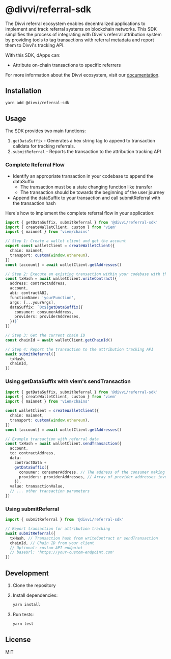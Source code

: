 # @divvi/referral-sdk

The Divvi referral ecosystem enables decentralized applications to implement and track referral systems on blockchain networks. This SDK simplifies the process of integrating with Divvi's referral attribution system by providing tools to tag transactions with referral metadata and report them to Divvi's tracking API.

With this SDK, dApps can:

- Attribute on-chain transactions to specific referrers

For more information about the Divvi ecosystem, visit our [documentation](https://docs.divvi.xyz/).

## Installation

```bash
yarn add @divvi/referral-sdk
```

## Usage

The SDK provides two main functions:

1. `getDataSuffix` - Generates a hex string tag to append to transaction calldata for tracking referrals.
2. `submitReferral` - Reports the transaction to the attribution tracking API

### Complete Referral Flow

- Identify an appropriate transaction in your codebase to append the dataSuffix
  - The transaction must be a state changing function like transfer
  - The transaction should be towards the beginning of the user journey
- Append the dataSuffix to your transaction and call submitReferral with the transaction hash

Here's how to implement the complete referral flow in your application:

```typescript
import { getDataSuffix, submitReferral } from '@divvi/referral-sdk'
import { createWalletClient, custom } from 'viem'
import { mainnet } from 'viem/chains'

// Step 1: Create a wallet client and get the account
export const walletClient = createWalletClient({
  chain: mainnet,
  transport: custom(window.ethereum),
})
const [account] = await walletClient.getAddresses()

// Step 2: Execute an existing transaction within your codebase with the referral data suffix
const txHash = await walletClient.writeContract({
  address: contractAddress,
  account,
  abi: contractABI,
  functionName: 'yourFunction',
  args: [...yourArgs],
  dataSuffix: `0x${getDataSuffix({
    consumer: consumerAddress,
    providers: providerAddresses,
  })}`
})

// Step 3: Get the current chain ID
const chainId = await walletClient.getChainId()

// Step 4: Report the transaction to the attribution tracking API
await submitReferral({
  txHash,
  chainId,
})
```

### Using getDataSuffix with viem's sendTransaction

```typescript
import { getDataSuffix, submitReferral } from '@divvi/referral-sdk'
import { createWalletClient, custom } from 'viem'
import { mainnet } from 'viem/chains'

const walletClient = createWalletClient({
  chain: mainnet,
  transport: custom(window.ethereum),
})
const [account] = await walletClient.getAddresses()

// Example transaction with referral data
const txHash = await walletClient.sendTransaction({
  account,
  to: contractAddress,
  data:
    contractData +
    getDataSuffix({
      consumer: consumerAddress, // The address of the consumer making the call
      providers: providerAddresses, // Array of provider addresses involved in the referral
    }),
  value: transactionValue,
  // ... other transaction parameters
})
```

### Using submitReferral

```typescript
import { submitReferral } from '@divvi/referral-sdk'

// Report transaction for attribution tracking
await submitReferral({
  txHash, // Transaction hash from writeContract or sendTransaction
  chainId, // Chain ID from your client
  // Optional: custom API endpoint
  // baseUrl: 'https://your-custom-endpoint.com'
})
```

## Development

1. Clone the repository
1. Install dependencies:

   ```bash
   yarn install
   ```

1. Run tests:

   ```bash
   yarn test
   ```

## License

MIT
